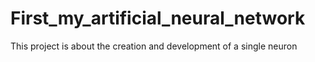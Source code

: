 # First_my_artificial_neural_network
This project is about the creation and development of a single neuron
